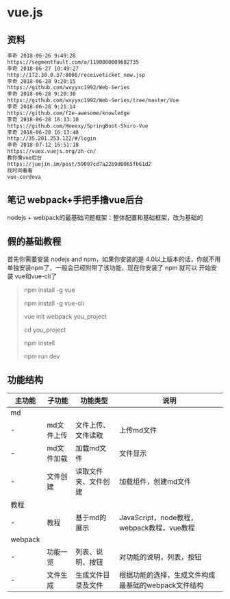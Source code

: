 # vue.js

## 资料

```txt
李奇 2018-06-26 9:49:28
https://segmentfault.com/a/1190000009682735
李奇 2018-06-27 10:49:27
http://172.30.0.37:8008/receiveticket_new.jsp
李奇 2018-06-28 9:20:15
https://github.com/wxyyxc1992/Web-Series
李奇 2018-06-28 9:20:30
https://github.com/wxyyxc1992/Web-Series/tree/master/Vue
李奇 2018-06-28 9:21:14
https://github.com/f2e-awesome/knowledge
李奇 2018-06-28 16:13:10
https://github.com/Heeexy/SpringBoot-Shiro-Vue
李奇 2018-06-28 16:13:40
http://35.201.253.122/#/login
李奇 2018-07-12 16:51:18
https://vuex.vuejs.org/zh-cn/
教你撸vue后台
https://juejin.im/post/59097cd7a22b9d0065fb61d2
找时间看看
vue-cordova
```

## 笔记 webpack+手把手撸vue后台

nodejs + webpack的最基础问题框架：整体配置和基础框架，改为基础的

## 假的基础教程

首先你需要安装 nodejs and npm，如果你安装的是 4.0以上版本的话，你就不用单独安装npm了，一般会已经附带了该功能，现在你安装了 npm 就可以 开始安装 vue和vue-cli了
>npm install -g vue
>
>npm install -g vue-cli
>
>vue init webpack you_project
>
>cd you_project
>
>npm install
>
>npm run dev

## 功能结构

主功能|子功能|功能类型|说明|
-|-|-|-|
md|
-|md文件上传|文件上传、文件读取|上传md文件|
-|md文件加载|加载md文件|文件显示|
-|文件创建|读取文件夹、文件创建|加载组件，创建md文件|
教程|
-|教程|基于md的展示|JavaScript，node教程，webpack教程，vue教程|
webpack|
-|功能一览|列表、说明、按钮|对功能的说明，列表，按钮|
-|文件生成|生成文件目录及文件|根据功能的选择，生成文件构成最基础的webpack文件结构|